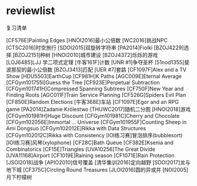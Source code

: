 # reviewlist
复习清单

[CF576E]Painting Edges
[HNOI2016]最小公倍数
[WC2016]挑战NPC
[CTSC2016]时空旅行
[SDOI2015]双旋转字符串
[PA2014]Fiolki
[BZOJ4229]选择
[BZOJ2151]种树
[HNOI2010]城市建设
[BZOJ4372]烁烁的游戏
[LOJ6485]LJJ 学二项式定理
[牛客161F]计数
[UNR #1]争夺圣杯
[51nod1355]斐波那契的最小公倍数
[BZOJ3413]匹配
[UER #7]套路
[CF1097F]Alex and a TV Show
[HDU5503]EarthCup
[CF981H]K Paths
[AGC009E]Eternal Average
[CFGym101755I]Guess the Tree
[CF923E]Perpetual Subtraction
[CFGym101741H]Compressed Spanning Subtrees
[CF750F]New Year and Finding Roots
[AGC011F]Train Service Planning
[CF526G]Spiders Evil Plan
[CF850E]Random Elections
[牛客368E]车站
[CF1097E]Egor and an RPG game
[PA2014]Zadanie Królestwo
[THUWC2017]随机二分图
[HNOI2018]游戏
[CFGym101981H]Huge Discount
[CFGym101981C]Cherry and Chocolate
[CFGym102056E]Immortal … Universe
[CFGym101955F]Counting Sheep in Ami Dongsuo
[CFGym102012E]Rikka with Data Structures
[CFGym102012C]Rikka with Consistency
[IOI练习赛]冒泡排序(bubblesort)
[IOI练习赛]风琴(xylophone)
[CF28C]Bath Queue
[CF382E]Ksenia and Combinatorics
[CF15E]Triangles
[UVA10256]The Great Divide
[UVA11168]Airport
[CF1019E]Raining season
[CF1071E]Rain Protection
[JSOI2018]战争
[APIO2010]信号覆盖
[清华集训2016]定向越野
[SDOI2017]龙与地下城
[CF375C]Circling Round Treasures
[JLOI2016]圆的异或并
[NOI2005]月下柠檬树